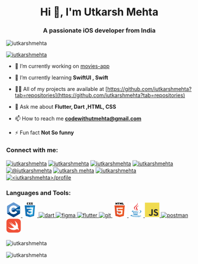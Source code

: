 <h1 align="center">Hi 👋, I'm Utkarsh Mehta</h1>
<h3 align="center">A passionate iOS developer from India</h3>

<p align="left"> <img src="https://komarev.com/ghpvc/?username=iutkarshmehta&label=Profile%20views&color=0e75b6&style=flat" alt="iutkarshmehta" /> </p>

<p align="left"> <a href="https://twitter.com/iutkarshmehta" target="blank"><img src="https://img.shields.io/twitter/follow/iutkarshmehta?logo=twitter&style=for-the-badge" alt="iutkarshmehta" /></a> </p>

- 🔭 I’m currently working on [movies-app](https://github.com/iutkarshmehta/movie-app-swiftUI)

- 🌱 I’m currently learning **SwiftUI , Swift**

- 👨‍💻 All of my projects are available at [https://github.com/iutkarshmehta?tab=repositories](https://github.com/iutkarshmehta?tab=repositories)

- 💬 Ask me about **Flutter, Dart ,HTML, CSS**

- 📫 How to reach me **codewithutmehta@gmail.com**

- ⚡ Fun fact **Not So funny**

<h3 align="left">Connect with me:</h3>
<p align="left">
<a href="https://twitter.com/iutkarshmehta" target="blank"><img align="center" src="https://raw.githubusercontent.com/rahuldkjain/github-profile-readme-generator/master/src/images/icons/Social/twitter.svg" alt="iutkarshmehta" height="30" width="40" /></a>
<a href="https://linkedin.com/in/iutkarshmehta" target="blank"><img align="center" src="https://raw.githubusercontent.com/rahuldkjain/github-profile-readme-generator/master/src/images/icons/Social/linked-in-alt.svg" alt="iutkarshmehta" height="30" width="40" /></a>
<a href="https://fb.com/iutkarshmehta" target="blank"><img align="center" src="https://raw.githubusercontent.com/rahuldkjain/github-profile-readme-generator/master/src/images/icons/Social/facebook.svg" alt="iutkarshmehta" height="30" width="40" /></a>
<a href="https://instagram.com/iutkarshmehta" target="blank"><img align="center" src="https://raw.githubusercontent.com/rahuldkjain/github-profile-readme-generator/master/src/images/icons/Social/instagram.svg" alt="iutkarshmehta" height="30" width="40" /></a>
<a href="https://medium.com/@iutkarshmehta" target="blank"><img align="center" src="https://raw.githubusercontent.com/rahuldkjain/github-profile-readme-generator/master/src/images/icons/Social/medium.svg" alt="@iutkarshmehta" height="30" width="40" /></a>
<a href="https://www.youtube.com/c/utkarsh mehta" target="blank"><img align="center" src="https://raw.githubusercontent.com/rahuldkjain/github-profile-readme-generator/master/src/images/icons/Social/youtube.svg" alt="utkarsh mehta" height="30" width="40" /></a>
<a href="https://www.leetcode.com/iutkarshmehta" target="blank"><img align="center" src="https://raw.githubusercontent.com/rahuldkjain/github-profile-readme-generator/master/src/images/icons/Social/leet-code.svg" alt="iutkarshmehta" height="30" width="40" /></a>
<a href="https://auth.geeksforgeeks.org/user/<iutkarshmehta>/profile" target="blank"><img align="center" src="https://raw.githubusercontent.com/rahuldkjain/github-profile-readme-generator/master/src/images/icons/Social/geeks-for-geeks.svg" alt="<iutkarshmehta>/profile" height="30" width="40" /></a>
</p>

<h3 align="left">Languages and Tools:</h3>
<p align="left"> <a href="https://www.w3schools.com/cpp/" target="_blank" rel="noreferrer"> <img src="https://raw.githubusercontent.com/devicons/devicon/master/icons/cplusplus/cplusplus-original.svg" alt="cplusplus" width="40" height="40"/> </a> <a href="https://www.w3schools.com/css/" target="_blank" rel="noreferrer"> <img src="https://raw.githubusercontent.com/devicons/devicon/master/icons/css3/css3-original-wordmark.svg" alt="css3" width="40" height="40"/> </a> <a href="https://dart.dev" target="_blank" rel="noreferrer"> <img src="https://www.vectorlogo.zone/logos/dartlang/dartlang-icon.svg" alt="dart" width="40" height="40"/> </a> <a href="https://www.figma.com/" target="_blank" rel="noreferrer"> <img src="https://www.vectorlogo.zone/logos/figma/figma-icon.svg" alt="figma" width="40" height="40"/> </a> <a href="https://flutter.dev" target="_blank" rel="noreferrer"> <img src="https://www.vectorlogo.zone/logos/flutterio/flutterio-icon.svg" alt="flutter" width="40" height="40"/> </a> <a href="https://git-scm.com/" target="_blank" rel="noreferrer"> <img src="https://www.vectorlogo.zone/logos/git-scm/git-scm-icon.svg" alt="git" width="40" height="40"/> </a> <a href="https://www.w3.org/html/" target="_blank" rel="noreferrer"> <img src="https://raw.githubusercontent.com/devicons/devicon/master/icons/html5/html5-original-wordmark.svg" alt="html5" width="40" height="40"/> </a> <a href="https://www.java.com" target="_blank" rel="noreferrer"> <img src="https://raw.githubusercontent.com/devicons/devicon/master/icons/java/java-original.svg" alt="java" width="40" height="40"/> </a> <a href="https://developer.mozilla.org/en-US/docs/Web/JavaScript" target="_blank" rel="noreferrer"> <img src="https://raw.githubusercontent.com/devicons/devicon/master/icons/javascript/javascript-original.svg" alt="javascript" width="40" height="40"/> </a> <a href="https://postman.com" target="_blank" rel="noreferrer"> <img src="https://www.vectorlogo.zone/logos/getpostman/getpostman-icon.svg" alt="postman" width="40" height="40"/> </a> <a href="https://developer.apple.com/swift/" target="_blank" rel="noreferrer"> <img src="https://raw.githubusercontent.com/devicons/devicon/master/icons/swift/swift-original.svg" alt="swift" width="40" height="40"/> </a> </p>

<p><img align="center" src="https://github-readme-stats.vercel.app/api/top-langs?username=iutkarshmehta&show_icons=true&locale=en&layout=compact" alt="iutkarshmehta" /></p>

<p><img align="center" src="https://github-readme-streak-stats.herokuapp.com/?user=iutkarshmehta&" alt="iutkarshmehta" /></p>
